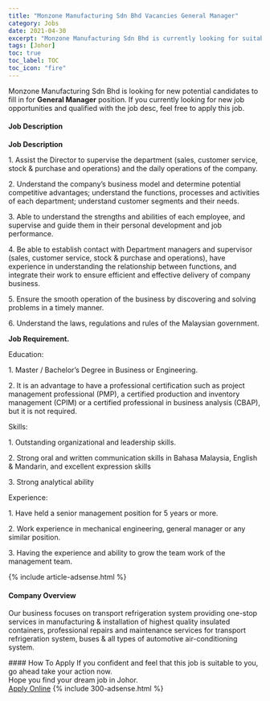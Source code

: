 ```yaml
---
title: "Monzone Manufacturing Sdn Bhd Vacancies General Manager" 
category: Jobs 
date: 2021-04-30 
excerpt: "Monzone Manufacturing Sdn Bhd is currently looking for suitable person to fill in the General Manager which based in Johor" 
tags: [Johor] 
toc: true 
toc_label: TOC 
toc_icon: "fire" 
--- 
```


<p>Monzone Manufacturing Sdn Bhd is looking for new potential candidates to fill in for <b>General Manager</b> position. If you currently looking for new job opportunities and qualified with the job desc, feel free to apply this job.
</p><div><div><h4>Job Description</h4></div><div><div><span><div><strong>Job Description</strong><br><p>1. Assist the Director to supervise the department (sales, customer service, stock &amp; purchase and operations) and the daily operations of the company.</p><p>2. Understand the company&#8217;s business model and determine potential competitive advantages; understand the functions, processes and activities of each department; understand customer segments and their needs.</p><p>3. Able to understand the strengths and abilities of each employee, and supervise and guide them in their personal development and job performance.</p><p>4. Be able to establish contact with Department managers and supervisor (sales, customer service, stock &amp; purchase and operations), have experience in understanding the relationship between functions, and integrate their work to ensure efficient and effective delivery of company business.</p><p>5. Ensure the smooth operation of the business by discovering and solving problems in a timely manner.</p><p>6. Understand the laws, regulations and rules of the Malaysian government.</p><strong>Job Requirement.</strong><br><p><span>Education:</span></p><p>1. Master / Bachelor&#8217;s Degree in Business or Engineering.</p><p>2. It is an advantage to have a professional certification such as project management professional (PMP), a certified production and inventory management (CPIM) or a certified professional in business analysis (CBAP), but it is not required.</p><p><span>Skills:</span></p><p>1. Outstanding organizational and leadership skills.</p><p>2. Strong oral and written communication skills in Bahasa Malaysia, English &amp; Mandarin, and excellent expression skills</p><p>3. Strong analytical ability</p><p><span>Experience:</span></p><p><span>1.</span> Have held a senior management position for 5 years or more.</p><p>2. Work experience in mechanical engineering, general manager or any similar position.</p><p>3. Having the experience and ability to grow the team work of the management team.</p></div></span></div></div></div> 
{% include article-adsense.html %} 
<div><div><h4>Company Overview</h4></div><div><div><span><div><p>Our business focuses on transport refrigeration system providing one-stop services in manufacturing &amp; installation of highest quality insulated containers, professional repairs and maintenance services for transport refrigeration system, buses &amp; all types of automotive air-conditioning system.</p></div></span></div></div></div> 
#### How To Apply 
If you confident and feel that this job is suitable to you, go ahead take your action now. <br/> 
Hope you find your dream job in Johor. <br/> 
<a href="https://www.jobstreet.com.my/en/job/general-manager-4537504?jobId=jobstreet-my-job-4537504&" class="btn btn--info" target="_blank" rel="nofollow noopenner">Apply Online</a> 
{% include 300-adsense.html %} 